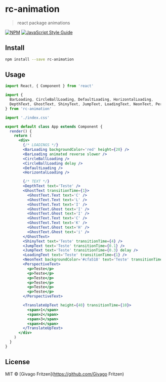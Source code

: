 # rc-animation

> react package animations

[![NPM](https://img.shields.io/npm/v/rc-animation.svg)](https://www.npmjs.com/package/rc-animation) [![JavaScript Style Guide](https://img.shields.io/badge/code_style-standard-brightgreen.svg)](https://standardjs.com)

## Install

```bash
npm install --save rc-animation
```

## Usage

```jsx
import React, { Component } from 'react'

import {
  BarLoading, CircleBallLoading, DefaultLoading, HorizontalLoading,
  DepthText, GhostText, ShinyText, JumpText, LoadingText, NeonText, PerspectiveText, TranslateUpText
} from 'rc-animation'

import './index.css'

export default class App extends Component {
  render() {
    return (
      <div>
        {/* LOADINGS */}
        <BarLoading backgroundColor='red' height={20} />
        <BarLoading animated reverse slower />
        <CircleBallLoading />
        <CircleBallLoading delay />
        <DefaultLoading />
        <HorizontalLoading />

        {/* TEXT */}
        <DepthText text='Teste' />
        <GhostText transitionTime={1}>
          <GhostText.Text text='C' />
          <GhostText.Text text='L' />
          <GhostText.Text text='I' />
          <GhostText.Ghost text='I' />
          <GhostText.Ghost text='I' />
          <GhostText.Text text='C' />
          <GhostText.Text text='K' />
          <GhostText.Ghost text='H' />
          <GhostText.Ghost text='i' />
        </GhostText>
        <ShinyText text='Teste' transitionTime={4} />
        <JumpText text='Teste' transitionTime={0.1} />
        <JumpText text='Teste' transitionTime={0.3} delay />
        <LoadingText text='Teste' transitionTime={1} />
        <NeonText backgroundColor='#cfa518' text='Teste' transitionTime={1} />
        <PerspectiveText>
          <p>Teste</p>
          <p>Teste</p>
          <p>Teste</p>
          <p>Teste</p>
          <p>Teste</p>
          <p>Teste</p>
        </PerspectiveText>

        <TranslateUpText height={40} transitionTime={10}>
          <span>1</span>
          <span>2</span>
          <span>3</span>
          <span>4</span>
        </TranslateUpText>
      </div>
    )
  }
}

```

## License

MIT © [Givago Fritzen](https://github.com/Givago Fritzen)
